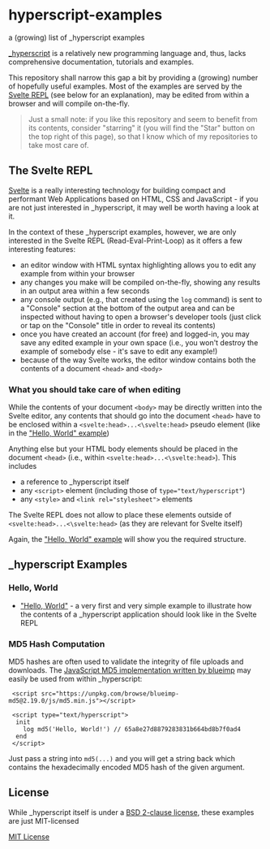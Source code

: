 # hyperscript-examples #

a (growing) list of \_hyperscript examples

[\_hyperscript](https://github.com/bigskysoftware/_hyperscript) is a relatively new programming language and, thus, lacks comprehensive documentation, tutorials and examples.

This repository shall narrow this gap a bit by providing a (growing) number of hopefully useful examples. Most of the examples are served by the [Svelte REPL](https://svelte.dev/repl/4a9706898b88431aaf4887b6f5d3cabe) (see below for an explanation), may be edited from within a browser and will compile on-the-fly.

> Just a small note: if you like this repository and seem to benefit from its contents, consider "starring" it (you will find the "Star" button on the top right of this page), so that I know which of my repositories to take most care of.

## The Svelte REPL ##

[Svelte](https://svelte.dev/) is a really interesting technology for building compact and performant Web Applications based on HTML, CSS and JavaScript - if you are not just interested in \_hyperscript, it may well be worth having a look at it.

In the context of these \_hyperscript examples, however, we are only interested in the Svelte REPL (Read-Eval-Print-Loop) as it offers a few interesting features:

* an editor window with HTML syntax highlighting allows you to edit any example from within your browser
* any changes you make will be compiled on-the-fly, showing any results in an output area within a few seconds
* any console output (e.g., that created using the `log` command) is sent to a "Console" section at the bottom of the output area and can be inspected without having to open a browser's developer tools (just click or tap on the "Console" title in order to reveal its contents)
* once you have created an account (for free) and logged-in, you may save any edited example in your own space (i.e., you won't destroy the example of somebody else - it's save to edit any example!)
* because of the way Svelte works, the editor window contains both the contents of a document `<head>` and `<body>`

### What you should take care of when editing ###

While the contents of your document `<body>` may be directly written into the Svelte editor, any contents that should go into the document `<head>` have to be enclosed within a `<svelte:head>...<\svelte:head>` pseudo element (like in the ["Hello, World" example](https://svelte.dev/repl/4a9706898b88431aaf4887b6f5d3cabe))

Anything else but your HTML body elements should be placed in the document `<head>` (i.e., within `<svelte:head>...<\svelte:head>`). This includes

* a reference to \_hyperscript itself
* any `<script>` element (including those of `type="text/hyperscript"`)
* any `<style>` and `<link rel="stylesheet">` elements

The Svelte REPL does not allow to place these elements outside of `<svelte:head>...<\svelte:head>` (as they are relevant for Svelte itself)

Again, the ["Hello, World" example](https://svelte.dev/repl/4a9706898b88431aaf4887b6f5d3cabe) will show you the required structure.

## \_hyperscript Examples ##

### Hello, World ###

* ["Hello, World"](https://svelte.dev/repl/4a9706898b88431aaf4887b6f5d3cabe) - a very first and very simple example to illustrate how the contents of a \_hyperscript application should look like in the Svelte REPL

### MD5 Hash Computation ###

MD5 hashes are often used to validate the integrity of file uploads and downloads. The [JavaScript MD5 implementation written by blueimp](https://github.com/blueimp/JavaScript-MD5) may easily be used from within \_hyperscript:

```
 <script src="https://unpkg.com/browse/blueimp-md5@2.19.0/js/md5.min.js"></script>
 
 <script type="text/hyperscript">
  init
    log md5('Hello, World!') // 65a8e27d8879283831b664bd8b7f0ad4
  end
 </script>
```

Just pass a string into `md5(...)` and you will get a string back which contains the hexadecimally encoded MD5 hash of the given argument.

## License ##

While \_hyperscript itself is under a [BSD 2-clause license](https://github.com/bigskysoftware/_hyperscript/blob/master/LICENSE), these examples are just MIT-licensed

[MIT License](LICENSE.md)
